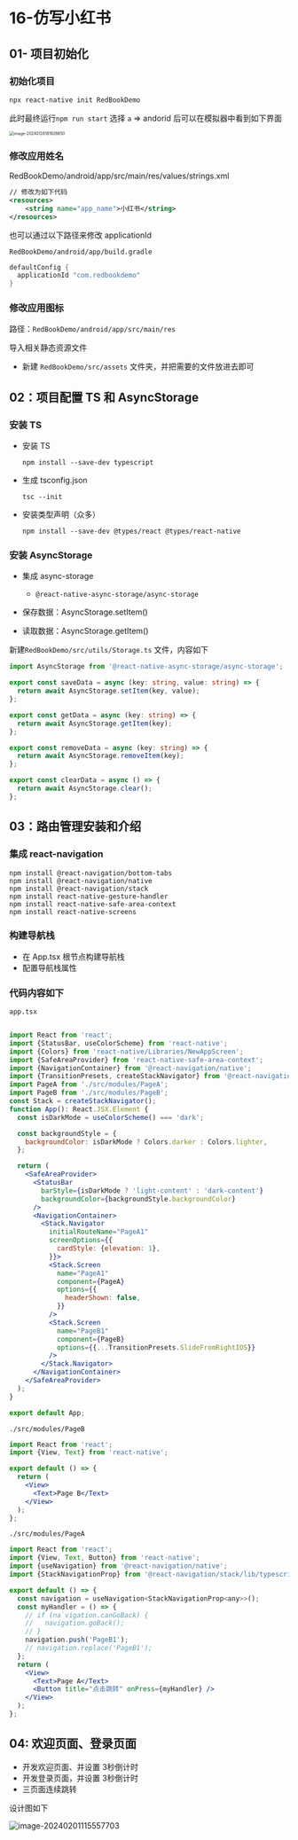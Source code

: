 # 16-仿写小红书

## 01- 项目初始化

### 初始化项目

```bash
npx react-native init RedBookDemo
```

此时最终运行`npm run start` 选择 `a` => andorid 后可以在模拟器中看到如下界面

<img src="./assets/image-20240128181926650.png" alt="image-20240128181926650" style="zoom:50%;" />

### 修改应用姓名

RedBookDemo/android/app/src/main/res/values/strings.xml

```xml
// 修改为如下代码
<resources>
    <string name="app_name">小红书</string>
</resources>
```

也可以通过以下路径来修改 applicationId

`RedBookDemo/android/app/build.gradle`

```gradle
defaultConfig {
  applicationId "com.redbookdemo"
}
```

### 修改应用图标

路径：`RedBookDemo/android/app/src/main/res`

导入相关静态资源文件

* 新建 `RedBookDemo/src/assets` 文件夹，并把需要的文件放进去即可

## 02：项目配置 TS 和 AsyncStorage

### 安装 TS

* 安装 TS

  ```shell
  npm install --save-dev typescript
  ```

* 生成 tsconfig.json
  ```shell
  tsc --init
  ```

* 安装类型声明（众多）

  ```shell
  npm install --save-dev @types/react @types/react-native
  ```

 ### 安装 AsyncStorage

* 集成 async-storage
  * `@react-native-async-storage/async-storage`

* 保存数据：AsyncStorage.setItem()
* 读取数据：AsyncStorage.getItem()

新建`RedBookDemo/src/utils/Storage.ts` 文件，内容如下

```typescript
import AsyncStorage from '@react-native-async-storage/async-storage';

export const saveData = async (key: string, value: string) => {
  return await AsyncStorage.setItem(key, value);
};

export const getData = async (key: string) => {
  return await AsyncStorage.getItem(key);
};

export const removeData = async (key: string) => {
  return await AsyncStorage.removeItem(key);
};

export const clearData = async () => {
  return await AsyncStorage.clear();
};
```

## 03：路由管理安装和介绍

### 集成 react-navigation

```shell
npm install @react-navigation/bottom-tabs
npm install @react-navigation/native
npm install @react-navigation/stack
npm install react-native-gesture-handler
npm install react-native-safe-area-context
npm install react-native-screens
```

### 构建导航栈

* 在 App.tsx 根节点构建导航栈
* 配置导航栈属性

### 代码内容如下

`app.tsx`

```jsx

import React from 'react';
import {StatusBar, useColorScheme} from 'react-native';
import {Colors} from 'react-native/Libraries/NewAppScreen';
import {SafeAreaProvider} from 'react-native-safe-area-context';
import {NavigationContainer} from '@react-navigation/native';
import {TransitionPresets, createStackNavigator} from '@react-navigation/stack';
import PageA from './src/modules/PageA';
import PageB from './src/modules/PageB';
const Stack = createStackNavigator();
function App(): React.JSX.Element {
  const isDarkMode = useColorScheme() === 'dark';

  const backgroundStyle = {
    backgroundColor: isDarkMode ? Colors.darker : Colors.lighter,
  };

  return (
    <SafeAreaProvider>
      <StatusBar
        barStyle={isDarkMode ? 'light-content' : 'dark-content'}
        backgroundColor={backgroundStyle.backgroundColor}
      />
      <NavigationContainer>
        <Stack.Navigator
          initialRouteName="PageA1"
          screenOptions={{
            cardStyle: {elevation: 1},
          }}>
          <Stack.Screen
            name="PageA1"
            component={PageA}
            options={{
              headerShown: false,
            }}
          />
          <Stack.Screen
            name="PageB1"
            component={PageB}
            options={{...TransitionPresets.SlideFromRightIOS}}
          />
        </Stack.Navigator>
      </NavigationContainer>
    </SafeAreaProvider>
  );
}

export default App;
```

`./src/modules/PageB`

```jsx
import React from 'react';
import {View, Text} from 'react-native';

export default () => {
  return (
    <View>
      <Text>Page B</Text>
    </View>
  );
};
```

`./src/modules/PageA`

```jsx
import React from 'react';
import {View, Text, Button} from 'react-native';
import {useNavigation} from '@react-navigation/native';
import {StackNavigationProp} from '@react-navigation/stack/lib/typescript/src/types';

export default () => {
  const navigation = useNavigation<StackNavigationProp<any>>();
  const myHandler = () => {
    // if (na`vigation.canGoBack) {
    //   navigation.goBack();
    // }
    navigation.push('PageB1');
    // navigation.replace('PageB1');
  };
  return (
    <View>
      <Text>Page A</Text>
      <Button title="点击跳转" onPress={myHandler} />
    </View>
  );
};
```

## 04: 欢迎页面、登录页面

* 开发欢迎页面、并设置 3秒倒计时
* 开发登录页面，并设置 3秒倒计时
* 三页面连续跳转

设计图如下

![image-20240201115557703](./assets/image-20240201115557703.png)
